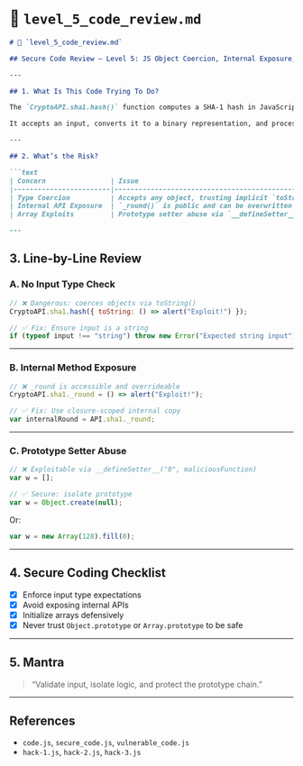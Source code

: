 # 📄 `level_5_code_review.md`

````markdown
# 📄 `level_5_code_review.md`

## Secure Code Review – Level 5: JS Object Coercion, Internal Exposure, Prototype Abuse

---

## 1. What Is This Code Trying To Do?

The `CryptoAPI.sha1.hash()` function computes a SHA-1 hash in JavaScript.

It accepts an input, converts it to a binary representation, and processes it in 512-bit blocks using a SHA-1-style compression function (`_round`).

---

## 2. What’s the Risk?

```text
| Concern                | Issue                                                       |
|------------------------|-------------------------------------------------------------|
| Type Coercion          | Accepts any object, trusting implicit `toString()` behavior |
| Internal API Exposure  | `_round()` is public and can be overwritten externally      |
| Array Exploits         | Prototype setter abuse via `__defineSetter__()`             |

---
````

## 3. Line-by-Line Review

### A. No Input Type Check

```js
// ❌ Dangerous: coerces objects via toString()
CryptoAPI.sha1.hash({ toString: () => alert("Exploit!") });
```

```js
// ✅ Fix: Ensure input is a string
if (typeof input !== "string") throw new Error("Expected string input");
```

---

### B. Internal Method Exposure

```js
// ❌ _round is accessible and overrideable
CryptoAPI.sha1._round = () => alert("Exploit!");
```

```js
// ✅ Fix: Use closure-scoped internal copy
var internalRound = API.sha1._round;
```

---

### C. Prototype Setter Abuse

```js
// ❌ Exploitable via __defineSetter__("0", maliciousFunction)
var w = [];
```

```js
// ✅ Secure: isolate prototype
var w = Object.create(null);
```

Or:

```js
var w = new Array(128).fill(0);
```

---

## 4. Secure Coding Checklist

* [x] Enforce input type expectations
* [x] Avoid exposing internal APIs
* [x] Initialize arrays defensively
* [x] Never trust `Object.prototype` or `Array.prototype` to be safe

---

## 5. Mantra

> “Validate input, isolate logic, and protect the prototype chain.”

---

## References

* `code.js`, `secure_code.js`, `vulnerable_code.js`
* `hack-1.js`, `hack-2.js`, `hack-3.js`
